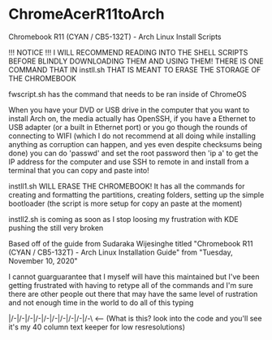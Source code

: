 # ChromeAcerR11toArch
Chromebook R11 (CYAN / CB5-132T) - Arch
Linux Install Scripts

!!! NOTICE !!! I WILL RECOMMEND READING
INTO THE SHELL SCRIPTS BEFORE BLINDLY
DOWNLOADING THEM AND USING THEM! THERE
IS ONE COMMAND THAT IN instll.sh THAT
IS MEANT TO ERASE THE STORAGE OF THE
CHROMEBOOK

fwscript.sh has the command that needs
to be ran inside of ChromeOS

When you have your DVD or USB drive
in the computer that you want to
install Arch on, the media actually
has OpenSSH, if you have a Ethernet to
USB adapter (or a built in Ethernet
port) or you go though the rounds of
connecting to WIFI (which I do not
recommend at all doing while installing
anything as corruption can happen, and
yes even despite checksums being done) 
you can do 'passwd' and set the root
password then 'ip a' to get the IP
address for the computer and use SSH
to remote in and install from a
terminal that you can copy and paste
into!

instll1.sh WILL ERASE THE CHROMEBOOK!
It has all the commands for creating
and formatting the partitions, creating
folders, setting up the simple
bootloader (the script is more setup
for copy an paste at the moment)

instll2.sh is coming as soon as I stop
loosing my frustration with KDE pushing
the still very broken 


Based off of the guide from Sudaraka
Wijesinghe titled "Chromebook R11
(CYAN / CB5-132T) - Arch Linux
Installation Guide" from "Tuesday,
November 10, 2020"

I cannot guarguarantee that I myself
will have this maintained but I've been
getting frustrated with having to
retype all of the commands and I'm sure
there are other people out there that
may have the same level of rustration
and not enough time in the world to do
all of this typing

|/-\|/-\|/-\|/-\|/-\|/-\|/-\|/-\|/-\|/-\ <-- (What is this? look into the code and you'll see it's my 40 column text keeper for low resresolutions)
